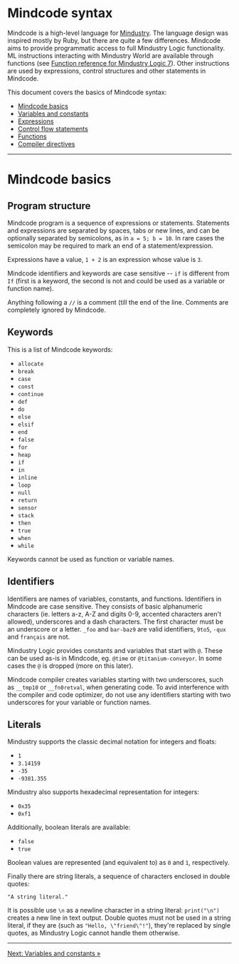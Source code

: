 # Mindcode syntax

Mindcode is a high-level language for [Mindustry](https://github.com/anuke/mindustry).
The language design was inspired mostly by Ruby, but there are quite a few differences.
Mindcode aims to provide programmatic access to full Mindustry Logic functionality.
ML instructions interacting with Mindustry World are available through functions
(see [Function reference for Mindustry Logic 7](FUNCTIONS_V7.markdown)).
Other instructions are used by expressions, control structures and other statements in Mindcode.

This document covers the basics of Mindcode syntax:

* [Mindcode basics](#mindcode-basics)
* [Variables and constants](SYNTAX-1-VARIABLES.markdown)
* [Expressions](SYNTAX-2-EXPRESSIONS.markdown)
* [Control flow statements](SYNTAX-3-STATEMENTS.markdown)
* [Functions](SYNTAX-4-FUNCTIONS.markdown)
* [Compiler directives](SYNTAX-5-OTHER.markdown)

---

# Mindcode basics

## Program structure

Mindcode program is a sequence of expressions or statements.
Statements and expressions are separated by spaces, tabs or new lines,
and can be optionally separated by semicolons, as in `a = 5; b = 10`.
In rare cases the semicolon may be required to mark an end of a statement/expression.

Expressions have a value, `1 + 2` is an expression whose value is `3`.

Mindcode identifiers and keywords are case sensitive -- `if` is different from `If`
(first is a keyword, the second is not and could be used as a variable or function name).

Anything following a `//` is a comment (till the end of the line.
Comments are completely ignored by Mindcode.

## Keywords

This is a list of Mindcode keywords:

* `allocate`
* `break`
* `case`
* `const`
* `continue`
* `def`
* `do`
* `else`
* `elsif`
* `end`
* `false`
* `for`
* `heap`
* `if`
* `in`
* `inline`
* `loop`
* `null`
* `return`
* `sensor`
* `stack`
* `then`
* `true`
* `when`
* `while`

Keywords cannot be used as function or variable names.

## Identifiers

Identifiers are names of variables, constants, and functions. 
Identifiers in Mindcode are case sensitive. They consists of basic alphanumeric characters
(ie. letters a-z, A-Z and digits 0-9, accented characters aren't allowed), underscores and a dash characters.
The first character must be an underscore or a letter. `_foo` and `bar-baz9` are valid identifiers,
`9to5`, `-qux` and `français` are not.

Mindustry Logic provides constants and variables that start with `@`. These can be used as-is in Mindcode,
eg. `@time` or `@titanium-conveyor`. In some cases the `@` is dropped (more on this later).

Mindcode compiler creates variables starting with two underscores, such as `__tmp10` or `__fn0retval`,
when generating code. To avid interference with the compiler and code optimizer,
do not use any identifiers starting with two underscores for your variable or function names.

## Literals

Mindustry supports the classic decimal notation for integers and floats:

* `1`
* `3.14159`
* `-35`
* `-9381.355`

Mindustry also supports hexadecimal representation for integers:

* `0x35`
* `0xf1`

Additionally, boolean literals are available:

* `false`
* `true`

Boolean values are represented (and equivalent to) as `0` and `1`, respectively.

Finally there are string literals, a sequence of characters enclosed in double quotes:

`"A string literal."`

It is possible use `\n` as a newline character in a string literal: `print("\n")` creates a new line in text output.
Double quotes must not be used in a string literal, if they are (such as `"Hello, \"friend\"!"`),
they're replaced by single quotes, as Mindustry Logic cannot handle them otherwise.

---

[Next: Variables and constants »](SYNTAX-1-VARIABLES.markdown)
